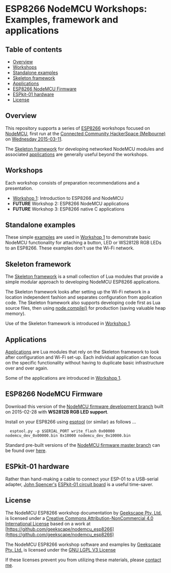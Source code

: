 # ESP8266 NodeMCU Workshops: Examples, framework and applications

## Table of contents

* [Overview](#overview)
* [Workshops](#workshops)
* [Standalone examples](#standalone-examples)
* [Skeleton framework](#skeleton-framework)
* [Applications](#applications)
* [ESP8266 NodeMCU Firmware](#esp8266-nodemcu-firmware)
* [ESPkit-01 hardware](#espkit-01-hardware)
* [License](#license)

## Overview

This repository supports a series of
[ESP8266](https://espressif.com/en/products/esp8266/)
workshops focused on [NodeMCU](https://github.com/nodemcu/nodemcu-firmware),
first run at the
[Connected Community HackerSpace (Melbourne)](http://hackmelbourne.org) on
[Wednesday 2015-03-11](http://www.meetup.com/Connected-Community-HackerSpace-Melbourne/events/220681609/).

The [Skeleton framework](#skeleton-framework)
for developing networked NodeMCU modules and associated
[applications](#applications)
are generally useful beyond the workshops.

## Workshops

Each workshop consists of preparation recommendations and a presentation.

* [Workshop 1](workshop_1): Introduction to ESP8266 and NodeMCU
* __FUTURE__ Workshop 2: ESP8266 NodeMCU applications
* __FUTURE__ Workshop 3: ESP8266 native C applications

## Standalone examples

These simple [examples](examples) are used in [Workshop 1](workshop_1)
to demonstrate basic NodeMCU functionality for attaching a button, LED
or WS2812B RGB LEDs to an ESP8266.
These examples don't use the Wi-Fi network.

## Skeleton framework

The [Skeleton framework](skeleton) is a small collection of Lua modules
that provide a simple modular approach to developing NodeMCU ESP8266
applications.

The Skeleton framework looks after setting up the Wi-Fi network in a location
independent fashion and separates configuration from application code.
The Skeleton framework also supports developing code first as Lua source
files, then using
[node.compile()](https://github.com/nodemcu/nodemcu-firmware/wiki/nodemcu_api_en#nodecompile)
for production (saving valuable heap memory).

Use of the Skeleton framework is introduced in [Workshop 1](workshop_1).

## Applications

[Applications](applications) are Lua modules that rely
on the Skeleton framework to look after configuration and Wi-Fi set-up.
Each individual application can focus on the specific functionality
without having to duplicate basic infrastructure over and over again.

Some of the applications are introduced in [Workshop 1](workshop_1).

## ESP8266 NodeMCU Firmware

Download this version of the [NodeMCU firmware development branch](firmware)
built on 2015-02-28 with __WS2812B RGB LED support__.

Install on your ESP8266 using
[esptool](https://github.com/themadinventor/esptool)
(or similar) as follows ...

      esptool.py -p $SERIAL_PORT write_flash 0x00000 nodemcu_dev_0x00000.bin 0x10000 nodemcu_dev_0x10000.bin

Standard pre-built versions of the
[NodeMCU firmware master branch](https://github.com/nodemcu/nodemcu-firmware)
can be found over
[here](https://github.com/nodemcu/nodemcu-firmware/tree/master/pre_build).

## ESPkit-01 hardware

Rather than hand-making a cable to connect your ESP-01 to a USB-serial adapter,
[John Spencer's](https://twitter.com/mage0r)
[ESPkit-01 circuit board](https://github.com/mage0r/ESPkit-01)
is a useful time-saver.

## License

The NodeMCU ESP8266 workshop documentation by
[Geekscape Pty. Ltd.](http://geekscape.org)
is licensed under a
[Creative Commons Attribution-NonCommercial 4.0 International License](http://creativecommons.org/licenses/by-nc/4.0)
based on a work at
[https://github.com/geekscape/nodemcu_esp8266](https://github.com/geekscape/nodemcu_esp8266)

The NodeMCU ESP8266 workshop software and examples by
[Geekscape Pty. Ltd.](http://geekscape.org)
is licensed under the
[GNU LGPL V3 License](https://www.gnu.org/licenses/lgpl.html)

If these licenses prevent you from utilizing these materials, please
[contact me](https://github.com/geekscape/nodemcu_esp8266/issues/new).
